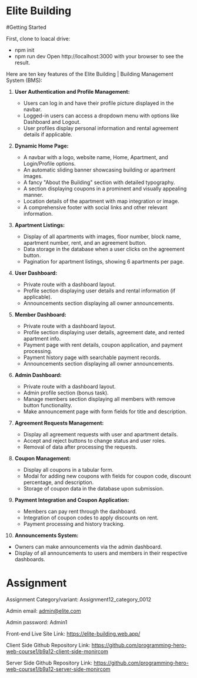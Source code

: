# Elite Building

#Getting Started

First, clone to loacal drive:
- npm init
- npm run dev
Open http://localhost:3000 with your browser to see the result.  

Here are ten key features of the Elite Building | Building Management System (BMS):

1. **User Authentication and Profile Management:**
   - Users can log in and have their profile picture displayed in the navbar.
   - Logged-in users can access a dropdown menu with options like Dashboard and Logout.
   - User profiles display personal information and rental agreement details if applicable.

2. **Dynamic Home Page:**
   - A navbar with a logo, website name, Home, Apartment, and Login/Profile options.
   - An automatic sliding banner showcasing building or apartment images.
   - A fancy "About the Building" section with detailed typography.
   - A section displaying coupons in a prominent and visually appealing manner.
   - Location details of the apartment with map integration or image.
   - A comprehensive footer with social links and other relevant information.

3. **Apartment Listings:**
   - Display of all apartments with images, floor number, block name, apartment number, rent, and an agreement button.
   - Data storage in the database when a user clicks on the agreement button.
   - Pagination for apartment listings, showing 6 apartments per page.

4. **User Dashboard:**
   - Private route with a dashboard layout.
   - Profile section displaying user details and rental information (if applicable).
   - Announcements section displaying all owner announcements.

5. **Member Dashboard:**
   - Private route with a dashboard layout.
   - Profile section displaying user details, agreement date, and rented apartment info.
   - Payment page with rent details, coupon application, and payment processing.
   - Payment history page with searchable payment records.
   - Announcements section displaying all owner announcements.

6. **Admin Dashboard:**
   - Private route with a dashboard layout.
   - Admin profile section (bonus task).
   - Manage members section displaying all members with remove button functionality.
   - Make announcement page with form fields for title and description.

7. **Agreement Requests Management:**
   - Display all agreement requests with user and apartment details.
   - Accept and reject buttons to change status and user roles.
   - Removal of data after processing the requests.

8. **Coupon Management:**
   - Display all coupons in a tabular form.
   - Modal for adding new coupons with fields for coupon code, discount percentage, and description.
   - Storage of coupon data in the database upon submission.

9. **Payment Integration and Coupon Application:**
   - Members can pay rent through the dashboard.
   - Integration of coupon codes to apply discounts on rent.
   - Payment processing and history tracking.

10. **Announcements System:**
   - Owners can make announcements via the admin dashboard.
   - Display of all announcements to users and members in their respective dashboards.


# Assignment

Assignment Category/variant: Assignment12_category_0012

Admin email: admin@elite.com

Admin password: Admin1

Front-end Live Site Link: https://elite-building.web.app/

Client Side Github Repository Link: https://github.com/programming-hero-web-course1/b9a12-client-side-monircom

Server Side Github Repository Link: https://github.com/programming-hero-web-course1/b9a12-server-side-monircom
